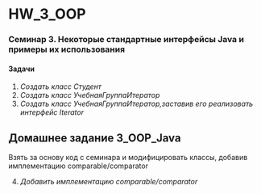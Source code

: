 # HW_3_OOP

### Семинар 3. Некоторые стандартные интерфейсы Java и примеры их использования

#### Задачи 
1. *Создать класс Студент*
2. *Создать класс УчебнаяГруппаИтератор*
3. *Создать класс УчебнаяГруппаИтератор,заставив его реализовать интерфейс Iterator*


## Домашнее задание 3_OOP_Java

Взять за основу код с семинара и модифицировать классы, добавив имплементацию comparable/comparator

4. *Добавить имплементацию comparable/comparator*

